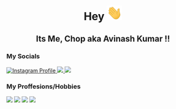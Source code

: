 <h1 align="center">Hey <img src="https://raw.githubusercontent.com/ABSphreak/ABSphreak/master/gifs/Hi.gif" width="40px">
<h2 align="center">Its Me, Chop aka Avinash Kumar !!</h2></h1>

<h3>My Socials</h3>
<a href="https://www.instagram.com/chop_gamer/">
<img src="https://img.icons8.com/color/100/000000/instagram-new--v2.png" alt="Instagram Profile" width="40px">
</a>
<a href="https://discord.gg/dhyehfCakv">
  <img src="https://img.icons8.com/clouds/100/000000/discord-logo.png" width="40"px>
  </a>
  <a href="https://stackoverflow.com/users/17962925/avinash-kumar?tab=profile">
  <img src="https://img.icons8.com/fluency/48/000000/stackoverflow.png" width="40px">
  </a>
  <h3>My Proffesions/Hobbies</h3>
  
  <img src="https://img.shields.io/badge/%F0%9F%8E%AE-Gaming-blueviolet?style=for-the-badge">
  <img src="https://img.shields.io/badge/%F0%9F%92%BB-coding-orange?style=for-the-badge">
  <img src="https://img.shields.io/badge/%F0%9F%93%B7-Photography%20and%20Videography-blue?style=for-the-badge">
  <img src="https://img.shields.io/badge/%F0%9F%8E%A6-Video%20Editing-blue?style=for-the-badge">
  
  
  
